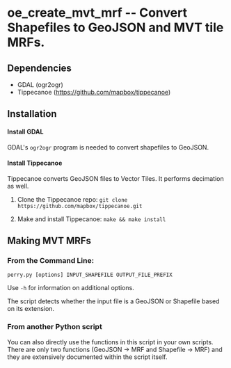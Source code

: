 # oe_create_mvt_mrf -- Convert Shapefiles to GeoJSON and MVT tile MRFs.

## Dependencies
- GDAL (ogr2ogr)
- Tippecanoe (https://github.com/mapbox/tippecanoe)

## Installation

#### Install GDAL
GDAL's `ogr2ogr` program is needed to convert shapefiles to GeoJSON.

#### Install Tippecanoe
Tippecanoe converts GeoJSON files to Vector Tiles. It performs decimation as well.

1. Clone the Tippecanoe repo:
`git clone https://github.com/mapbox/tippecanoe.git`

2. Make and install Tippecanoe:
`make && make install`

## Making MVT MRFs

### From the Command Line:
`perry.py [options] INPUT_SHAPEFILE OUTPUT_FILE_PREFIX`

Use `-h` for information on additional options.

The script detects whether the input file is a GeoJSON or Shapefile based on its extension.
 
### From another Python script
You can also directly use the functions in this script in your own scripts. There are only two functions (GeoJSON -> MRF and Shapefile -> MRF) and they are extensively documented within the script itself. 